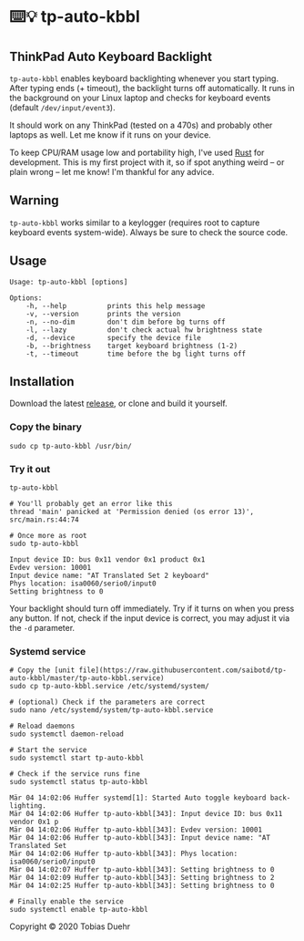 # ⌨️💡 tp-auto-kbbl

## ThinkPad Auto Keyboard Backlight

`tp-auto-kbbl` enables keyboard backlighting whenever you start typing. After typing ends (+ timeout), the backlight turns off automatically. It runs in the background on your Linux laptop and checks for keyboard events (default `/dev/input/event3`).

It should work on any ThinkPad (tested on a 470s) and probably other laptops as well.
Let me know if it runs on your device.

To keep CPU/RAM usage low and portability high, I've used [Rust](https://www.rust-lang.org/) for development.
This is my first project with it, so if spot anything weird – or plain wrong – let me know! I'm thankful for any advice.

## Warning

`tp-auto-kbbl` works similar to a keylogger (requires root to capture keyboard events system-wide). Always be sure to check the source code.

## Usage

```
Usage: tp-auto-kbbl [options]

Options:
    -h, --help          prints this help message
    -v, --version       prints the version
    -n, --no-dim        don't dim before bg turns off
    -l, --lazy          don't check actual hw brightness state
    -d, --device        specify the device file
    -b, --brightness    target keyboard brightness (1-2)
    -t, --timeout       time before the bg light turns off
```

## Installation

Download the latest [release](https://github.com/saibotd/tp-auto-kbbl/releases), or clone and build it yourself.

### Copy the binary

    sudo cp tp-auto-kbbl /usr/bin/

### Try it out

```
tp-auto-kbbl

# You'll probably get an error like this
thread 'main' panicked at 'Permission denied (os error 13)', src/main.rs:44:74

# Once more as root
sudo tp-auto-kbbl

Input device ID: bus 0x11 vendor 0x1 product 0x1
Evdev version: 10001
Input device name: "AT Translated Set 2 keyboard"
Phys location: isa0060/serio0/input0
Setting brightness to 0
```

Your backlight should turn off immediately. Try if it turns on when you press any button.
If not, check if the input device is correct, you may adjust it via the `-d` parameter.

### Systemd service

```
# Copy the [unit file](https://raw.githubusercontent.com/saibotd/tp-auto-kbbl/master/tp-auto-kbbl.service)
sudo cp tp-auto-kbbl.service /etc/systemd/system/

# (optional) Check if the parameters are correct
sudo nano /etc/systemd/system/tp-auto-kbbl.service

# Reload daemons
sudo systemctl daemon-reload

# Start the service
sudo systemctl start tp-auto-kbbl

# Check if the service runs fine
sudo systemctl status tp-auto-kbbl

Mär 04 14:02:06 Huffer systemd[1]: Started Auto toggle keyboard back-lighting.
Mär 04 14:02:06 Huffer tp-auto-kbbl[343]: Input device ID: bus 0x11 vendor 0x1 p
Mär 04 14:02:06 Huffer tp-auto-kbbl[343]: Evdev version: 10001
Mär 04 14:02:06 Huffer tp-auto-kbbl[343]: Input device name: "AT Translated Set
Mär 04 14:02:06 Huffer tp-auto-kbbl[343]: Phys location: isa0060/serio0/input0
Mär 04 14:02:07 Huffer tp-auto-kbbl[343]: Setting brightness to 0
Mär 04 14:02:09 Huffer tp-auto-kbbl[343]: Setting brightness to 2
Mär 04 14:02:25 Huffer tp-auto-kbbl[343]: Setting brightness to 0

# Finally enable the service
sudo systemctl enable tp-auto-kbbl

```

Copyright © 2020 Tobias Duehr
